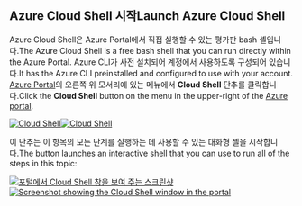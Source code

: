 ## <a name="launch-azure-cloud-shell"></a><span data-ttu-id="32cf4-101">Azure Cloud Shell 시작</span><span class="sxs-lookup"><span data-stu-id="32cf4-101">Launch Azure Cloud Shell</span></span>

<span data-ttu-id="32cf4-102">Azure Cloud Shell은 Azure Portal에서 직접 실행할 수 있는 평가판 bash 셸입니다.</span><span class="sxs-lookup"><span data-stu-id="32cf4-102">The Azure Cloud Shell is a free bash shell that you can run directly within the Azure Portal.</span></span> <span data-ttu-id="32cf4-103">Azure CLI가 사전 설치되어 계정에서 사용하도록 구성되어 있습니다.</span><span class="sxs-lookup"><span data-stu-id="32cf4-103">It has the Azure CLI preinstalled and configured to use with your account.</span></span> <span data-ttu-id="32cf4-104">[Azure Portal](https://portal.azure.com)의 오른쪽 위 모서리에 있는 메뉴에서 **Cloud Shell** 단추를 클릭합니다.</span><span class="sxs-lookup"><span data-stu-id="32cf4-104">Click the **Cloud Shell** button on the menu in the upper-right of the [Azure portal](https://portal.azure.com).</span></span>

<span data-ttu-id="32cf4-105">[![Cloud Shell](../media/cloud-shell-try-it/cloud-shell-menu.png)](https://portal.azure.com)</span><span class="sxs-lookup"><span data-stu-id="32cf4-105">[![Cloud Shell](../media/cloud-shell-try-it/cloud-shell-menu.png)](https://portal.azure.com)</span></span>

<span data-ttu-id="32cf4-106">이 단추는 이 항목의 모든 단계를 실행하는 데 사용할 수 있는 대화형 셸을 시작합니다.</span><span class="sxs-lookup"><span data-stu-id="32cf4-106">The button launches an interactive shell that you can use to run all of the steps in this topic:</span></span>

<span data-ttu-id="32cf4-107">[![포털에서 Cloud Shell 창을 보여 주는 스크린샷](../media/cloud-shell-try-it/cloud-shell-safari.png)](https://portal.azure.com)</span><span class="sxs-lookup"><span data-stu-id="32cf4-107">[![Screenshot showing the Cloud Shell window in the portal](../media/cloud-shell-try-it/cloud-shell-safari.png)](https://portal.azure.com)</span></span>
